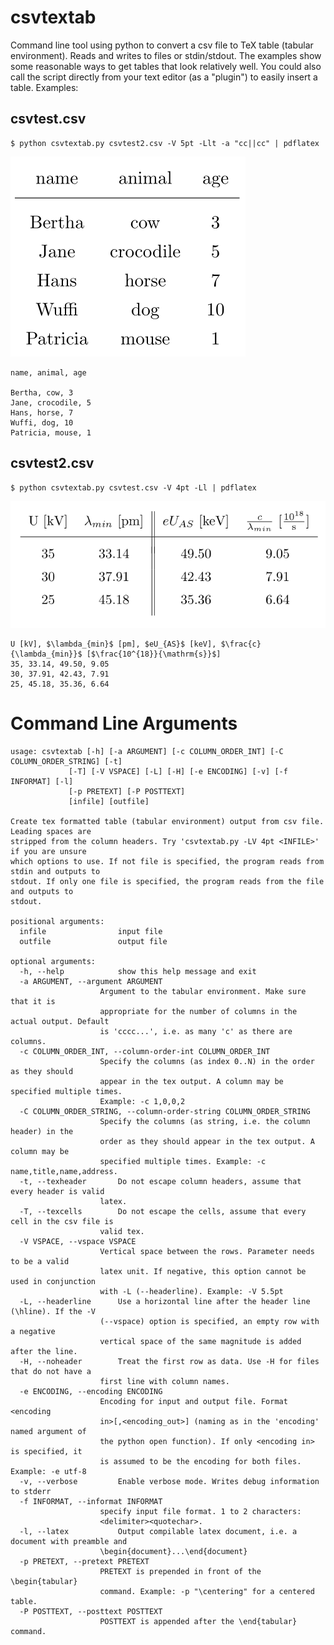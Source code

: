# csvtextab
Command line tool using python to convert a csv file to TeX table (tabular environment). Reads and writes to files or stdin/stdout. The examples show some reasonable ways to get tables that look relatively well. You could also call the script directly from your text editor (as a "plugin") to easily insert a table.
Examples:

## csvtest.csv

    $ python csvtextab.py csvtest2.csv -V 5pt -Llt -a "cc||cc" | pdflatex
	
![Example with csv containing numbers](csvtest.png)

	name, animal, age

	Bertha, cow, 3
	Jane, crocodile, 5
	Hans, horse, 7
	Wuffi, dog, 10
	Patricia, mouse, 1

## csvtest2.csv
    $ python csvtextab.py csvtest.csv -V 4pt -Ll | pdflatex



![Example with csv containing text](csvtest2.png)

	U [kV], $\lambda_{min}$ [pm], $eU_{AS}$ [keV], $\frac{c}{\lambda_{min}}$ [$\frac{10^{18}}{\mathrm{s}}$]
	35, 33.14, 49.50, 9.05
	30, 37.91, 42.43, 7.91
	25, 45.18, 35.36, 6.64


# Command Line Arguments



	usage: csvtextab [-h] [-a ARGUMENT] [-c COLUMN_ORDER_INT] [-C COLUMN_ORDER_STRING] [-t]
		         [-T] [-V VSPACE] [-L] [-H] [-e ENCODING] [-v] [-f INFORMAT] [-l]
		         [-p PRETEXT] [-P POSTTEXT]
		         [infile] [outfile]

	Create tex formatted table (tabular environment) output from csv file. Leading spaces are
	stripped from the column headers. Try 'csvtextab.py -LV 4pt <INFILE>' if you are unsure
	which options to use. If not file is specified, the program reads from stdin and outputs to
	stdout. If only one file is specified, the program reads from the file and outputs to
	stdout.

	positional arguments:
	  infile                input file
	  outfile               output file

	optional arguments:
	  -h, --help            show this help message and exit
	  -a ARGUMENT, --argument ARGUMENT
		                Argument to the tabular environment. Make sure that it is
		                appropriate for the number of columns in the actual output. Default
		                is 'cccc...', i.e. as many 'c' as there are columns.
	  -c COLUMN_ORDER_INT, --column-order-int COLUMN_ORDER_INT
		                Specify the columns (as index 0..N) in the order as they should
		                appear in the tex output. A column may be specified multiple times.
		                Example: -c 1,0,0,2
	  -C COLUMN_ORDER_STRING, --column-order-string COLUMN_ORDER_STRING
		                Specify the columns (as string, i.e. the column header) in the
		                order as they should appear in the tex output. A column may be
		                specified multiple times. Example: -c name,title,name,address.
	  -t, --texheader       Do not escape column headers, assume that every header is valid
		                latex.
	  -T, --texcells        Do not escape the cells, assume that every cell in the csv file is
		                valid tex.
	  -V VSPACE, --vspace VSPACE
		                Vertical space between the rows. Parameter needs to be a valid
		                latex unit. If negative, this option cannot be used in conjunction
		                with -L (--headerline). Example: -V 5.5pt
	  -L, --headerline      Use a horizontal line after the header line (\hline). If the -V
		                (--vspace) option is specified, an empty row with a negative
		                vertical space of the same magnitude is added after the line.
	  -H, --noheader        Treat the first row as data. Use -H for files that do not have a
		                first line with column names.
	  -e ENCODING, --encoding ENCODING
		                Encoding for input and output file. Format <encoding
		                in>[,<encoding_out>] (naming as in the 'encoding' named argument of
		                the python open function). If only <encoding in> is specified, it
		                is assumed to be the encoding for both files. Example: -e utf-8
	  -v, --verbose         Enable verbose mode. Writes debug information to stderr
	  -f INFORMAT, --informat INFORMAT
		                specify input file format. 1 to 2 characters:
		                <delimiter><quotechar>.
	  -l, --latex           Output compilable latex document, i.e. a document with preamble and
		                \begin{document}...\end{document}
	  -p PRETEXT, --pretext PRETEXT
		                PRETEXT is prepended in front of the \begin{tabular}
		                command. Example: -p "\centering" for a centered table.
	  -P POSTTEXT, --posttext POSTTEXT
		                POSTTEXT is appended after the \end{tabular} command.

